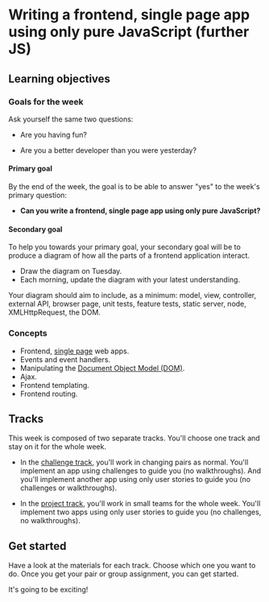 # Writing a frontend, single page app using only pure JavaScript (further JS)

## Learning objectives

### Goals for the week

Ask yourself the same two questions:

* Are you having fun?

* Are you a better developer than you were yesterday?

#### Primary goal

By the end of the week, the goal is to be able to answer "yes" to the week's primary question:

* **Can you write a frontend, single page app using only pure JavaScript?**

#### Secondary goal

To help you towards your primary goal, your secondary goal will be to produce a diagram of how all the parts of a frontend application interact.

* Draw the diagram on Tuesday.
* Each morning, update the diagram with your latest understanding.

Your diagram should aim to include, as a minimum: model, view, controller, external API, browser page, unit tests, feature tests, static server, node, XMLHttpRequest, the DOM.

### Concepts

* Frontend, [single page](https://msdn.microsoft.com/en-gb/magazine/dn463786.aspx) web apps.
* Events and event handlers.
* Manipulating the [Document Object Model (DOM)](https://developer.mozilla.org/en-US/docs/Web/API/Document_Object_Model/Introduction).
* Ajax.
* Frontend templating.
* Frontend routing.

## Tracks

This week is composed of two separate tracks.  You'll choose one track and stay on it for the whole week.

* In the [challenge track](00_challenge_track.md), you'll work in changing pairs as normal.  You'll implement an app using challenges to guide you (no walkthroughs).  And you'll implement another app using only user stories to guide you (no challenges or walkthroughs).

* In the [project track](project_track.md), you'll work in small teams for the whole week.  You'll implement two apps using only user stories to guide you (no challenges, no walkthroughs).

## Get started

Have a look at the materials for each track.  Choose which one you want to do.  Once you get your pair or group assignment, you can get started.

It's going to be exciting!
